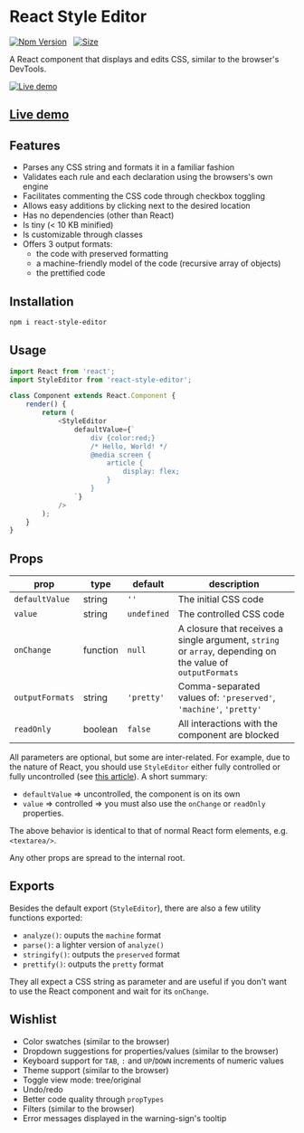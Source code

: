# React Style Editor

[![Npm Version][npm-version-image]][npm-version-url]   [![Size][bundlephobia-image]][bundlephobia-url]

A React component that displays and edits CSS, similar to the browser's DevTools.

[![Live demo](https://aurelain.github.io/react-style-editor/StyleEditor.png)](https://aurelain.github.io/react-style-editor/)

## [Live demo](https://aurelain.github.io/react-style-editor/)

## Features

-   Parses any CSS string and formats it in a familiar fashion
-   Validates each rule and each declaration using the browsers's own engine
-   Facilitates commenting the CSS code through checkbox toggling
-   Allows easy additions by clicking next to the desired location
-   Has no dependencies (other than React)
-   Is tiny (< 10 KB minified)
-   Is customizable through classes
-   Offers 3 output formats:
    -   the code with preserved formatting
    -   a machine-friendly model of the code (recursive array of objects)
    -   the prettified code

## Installation

```sh
npm i react-style-editor
```

## Usage

```js
import React from 'react';
import StyleEditor from 'react-style-editor';

class Component extends React.Component {
    render() {
        return (
            <StyleEditor
                defaultValue={`
                    div {color:red;}
                    /* Hello, World! */
                    @media screen {
                        article {
                            display: flex;
                        }
                    }
                `}
            />
        );
    }
}
```

## Props

| prop            | type     | default     | description                                                                                               |
| --------------- | -------- | ----------- | --------------------------------------------------------------------------------------------------------- |
| `defaultValue`  | string   | `''`        | The initial CSS code                                                                                      |
| `value`         | string   | `undefined` | The controlled CSS code                                                                                   |
| `onChange`      | function | `null`      | A closure that receives a single argument, `string` or `array`, depending on the value of `outputFormats` |
| `outputFormats` | string   | `'pretty'`  | Comma-separated values of: `'preserved'`, `'machine'`, `'pretty'`                                         |
| `readOnly`      | boolean  | `false`     | All interactions with the component are blocked                                                           |

All parameters are optional, but some are inter-related. For example, due to the nature of React, you should use `StyleEditor` either fully controlled or fully uncontrolled (see [this article](https://reactjs.org/blog/2018/06/07/you-probably-dont-need-derived-state.html#preferred-solutions)).
A short summary:

-   `defaultValue` => uncontrolled, the component is on its own
-   `value` => controlled => you must also use the `onChange` or `readOnly` properties.

The above behavior is identical to that of normal React form elements, e.g. `<textarea/>`.

Any other props are spread to the internal root.

## Exports

Besides the default export (`StyleEditor`), there are also a few utility functions exported:

-   `analyze()`: ouputs the `machine` format
-   `parse()`: a lighter version of `analyze()`
-   `stringify()`: outputs the `preserved` format
-   `prettify()`: outputs the `pretty` format

They all expect a CSS string as parameter and are useful if you don't want to use the React component and wait for its `onChange`.

## Wishlist

-   Color swatches (similar to the browser)
-   Dropdown suggestions for properties/values (similar to the browser)
-   Keyboard support for `TAB`, `:` and `UP`/`DOWN` increments of numeric values
-   Theme support (similar to the browser)
-   Toggle view mode: tree/original
-   Undo/redo
-   Better code quality through `propTypes`
-   Filters (similar to the browser)
-   Error messages displayed in the warning-sign's tooltip

[npm-version-image]: https://img.shields.io/npm/v/react-style-editor.svg?style=flat-square
[npm-version-url]: https://www.npmjs.com/package/react-style-editor
[bundlephobia-image]: https://img.shields.io/bundlephobia/minzip/react-style-editor.svg?style=flat-square
[bundlephobia-url]: https://bundlephobia.com/result?p=react-style-editor
